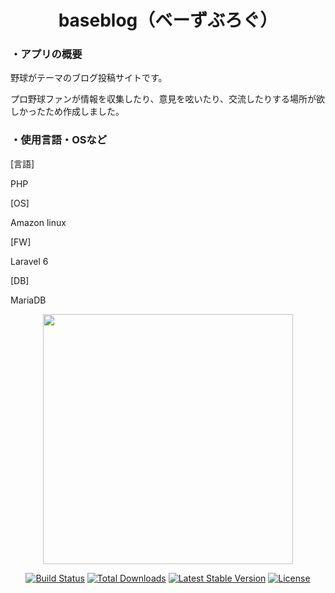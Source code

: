 <h1 align="center">baseblog（ベーずぶろぐ）</h1>

<h3>・アプリの概要</h3>
<p>野球がテーマのブログ投稿サイトです。</p>
<p>プロ野球ファンが情報を収集したり、意見を呟いたり、交流したりする場所が欲しかったため作成しました。</p>

<h3>・使用言語・OSなど</h3>
<p>[言語]</p><p>PHP</p> 
<p>[OS]</p><p>Amazon linux</p>
<p>[FW]</p><p>Laravel 6</p>
<p>[DB]</p><p>MariaDB</p>
    





<p align="center"><a href="https://laravel.com" target="_blank"><img src="https://raw.githubusercontent.com/laravel/art/master/logo-lockup/5%20SVG/2%20CMYK/1%20Full%20Color/laravel-logolockup-cmyk-red.svg" width="400"></a></p>

<p align="center">
<a href="https://travis-ci.org/laravel/framework"><img src="https://travis-ci.org/laravel/framework.svg" alt="Build Status"></a>
<a href="https://packagist.org/packages/laravel/framework"><img src="https://poser.pugx.org/laravel/framework/d/total.svg" alt="Total Downloads"></a>
<a href="https://packagist.org/packages/laravel/framework"><img src="https://poser.pugx.org/laravel/framework/v/stable.svg" alt="Latest Stable Version"></a>
<a href="https://packagist.org/packages/laravel/framework"><img src="https://poser.pugx.org/laravel/framework/license.svg" alt="License"></a>
</p>

